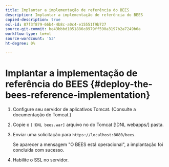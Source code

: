 ```yaml
---
title: Implantar a implementação de referência do BEES
description: Implantar a implementação de referência do BEES
copied-description: true
exl-id: 87f3f879-66b4-4b8c-a0c4-e15551f9b727
source-git-commit: be43bbbd1051886c8979ff590a3197b2a7249b6a
workflow-type: tm+mt
source-wordcount: '53'
ht-degree: 0%

---
```


# Implantar a implementação de referência do BEES {#deploy-the-bees-reference-implementation}

1. Configure seu servidor de aplicativos Tomcat. (Consulte a documentação do Tomcat.)
1. Copie o `[!DNL bees.war]` arquivo no do Tomcat [!DNL webapps/] pasta.
1. Enviar uma solicitação para `https://localhost:8080/bees`.

   Se aparecer a mensagem &quot;O BEES está operacional&quot;, a implantação foi concluída com sucesso.
1. Habilite o SSL no servidor.
